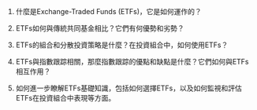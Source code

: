 

1. 什麼是Exchange-Traded Funds (ETFs)，它是如何運作的？

2. ETFs如何與傳統共同基金相比？它們有何優勢和劣勢？

3. ETFs的組合和分散投資策略是什麼？在投資組合中，如何使用ETFs？

4. ETFs與指數跟踪相關，那麼指數跟踪的優點和缺點是什麼？它們如何與ETFs相互作用？

5. 如何進一步瞭解ETFs基礎知識，包括如何選擇ETFs，以及如何監視和評估ETFs在投資組合中表現等方面。
